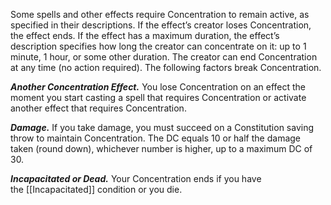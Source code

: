 Some spells and other effects require Concentration to remain active, as specified in their descriptions. If the effect’s creator loses Concentration, the effect ends. If the effect has a maximum duration, the effect’s description specifies how long the creator can concentrate on it: up to 1 minute, 1 hour, or some other duration. The creator can end Concentration at any time (no action required). The following factors break Concentration.

**_Another Concentration Effect._** You lose Concentration on an effect the moment you start casting a spell that requires Concentration or activate another effect that requires Concentration.

**_Damage._** If you take damage, you must succeed on a Constitution saving throw to maintain Concentration. The DC equals 10 or half the damage taken (round down), whichever number is higher, up to a maximum DC of 30.

**_Incapacitated or Dead._** Your Concentration ends if you have the [[Incapacitated]] condition or you die.